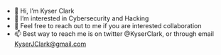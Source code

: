 - 👋 Hi, I’m Kyser Clark
- 👀 I’m interested in Cybersecurity and Hacking
- 💞️ Feel free to reach out to me if you are interested collaboration
- 📫 Best way to reach me is on twitter @KyserClark, or through email KyserJClark@gmail.com

<!---
KyserClark/KyserClark is a ✨ special ✨ repository because its `README.md` (this file) appears on your GitHub profile.
You can click the Preview link to take a look at your changes.
--->
